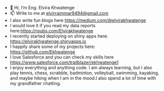 - 👋 Hi, I’m Eng. Elvira Khwatenge
- 📫 Write to me at elvirraimmar9494@gmail.com
- I also write fun blogs here https://medium.com/@elvirakhwatenge
- I would love it if you read my data reports here:https://rpubs.com/Elvirakhwatenge
- I recently started deploying on shiny apps here: https://elvirakhwatenge.shinyapps.io
- I happily share some of my projects here: https://github.com/Ekhwatenge
- I love Salesforce and you can check my skills here https://www.salesforce.com/trailblazer/ekhwatenge1 
- I enjoy everything and anything code. I am always learning, but I also play tennis, chess, scrabble, badminton, volleyball, swimming, kayaking, and maybe hiking when I am in the mood.I also spend a lot of time with my grandfather chatting.

<!---
Ekhwatenge/Ekhwatenge is a ✨ special ✨ repository because its `README.md` (this file) appears on your GitHub profile.
You can click the Preview link to take a look at your changes.
--->
